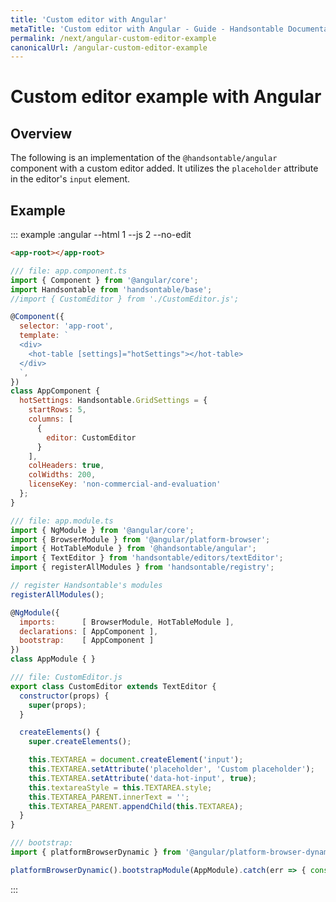 ```yaml
---
title: 'Custom editor with Angular'
metaTitle: 'Custom editor with Angular - Guide - Handsontable Documentation'
permalink: /next/angular-custom-editor-example
canonicalUrl: /angular-custom-editor-example
---
```


# Custom editor example with Angular

## Overview

The following is an implementation of the `@handsontable/angular` component with a custom editor added. It utilizes the `placeholder` attribute in the editor's `input` element.

## Example

::: example :angular --html 1 --js 2 --no-edit
```html
<app-root></app-root>
```

```js
/// file: app.component.ts
import { Component } from '@angular/core';
import Handsontable from 'handsontable/base';
//import { CustomEditor } from './CustomEditor.js';

@Component({
  selector: 'app-root',
  template: `
  <div>
    <hot-table [settings]="hotSettings"></hot-table>
  </div>
  `,
})
class AppComponent {
  hotSettings: Handsontable.GridSettings = {
    startRows: 5,
    columns: [
      {
        editor: CustomEditor
      }
    ],
    colHeaders: true,
    colWidths: 200,
    licenseKey: 'non-commercial-and-evaluation'
  };
}

/// file: app.module.ts
import { NgModule } from '@angular/core';
import { BrowserModule } from '@angular/platform-browser';
import { HotTableModule } from '@handsontable/angular';
import { TextEditor } from 'handsontable/editors/textEditor';
import { registerAllModules } from 'handsontable/registry';

// register Handsontable's modules
registerAllModules();

@NgModule({
  imports:      [ BrowserModule, HotTableModule ],
  declarations: [ AppComponent ],
  bootstrap:    [ AppComponent ]
})
class AppModule { }

/// file: CustomEditor.js
export class CustomEditor extends TextEditor {
  constructor(props) {
    super(props);
  }

  createElements() {
    super.createElements();

    this.TEXTAREA = document.createElement('input');
    this.TEXTAREA.setAttribute('placeholder', 'Custom placeholder');
    this.TEXTAREA.setAttribute('data-hot-input', true);
    this.textareaStyle = this.TEXTAREA.style;
    this.TEXTAREA_PARENT.innerText = '';
    this.TEXTAREA_PARENT.appendChild(this.TEXTAREA);
  }
}

/// bootstrap:
import { platformBrowserDynamic } from '@angular/platform-browser-dynamic';

platformBrowserDynamic().bootstrapModule(AppModule).catch(err => { console.error(err) });
```
:::
